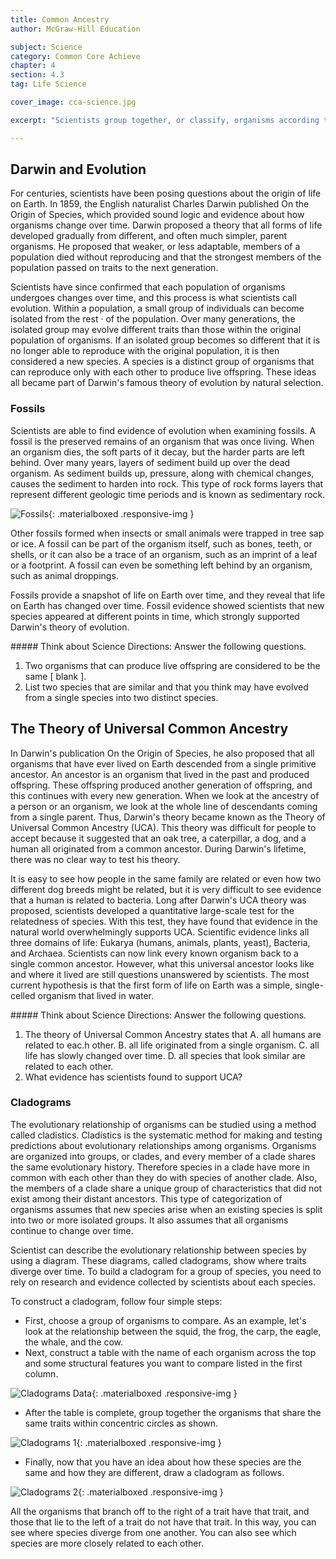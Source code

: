 ```yaml
---
title: Common Ancestry
author: McGraw-Hill Education

subject: Science
category: Common Core Achieve
chapter: 4
section: 4.3
tag: Life Science

cover_image: cca-science.jpg

excerpt: "Scientists group together, or classify, organisms according to how many traits they have in common. Learn how scientists have traced the evolution of species to see where they branched apart and developed unique traits."

---
```

## Darwin and Evolution

For centuries, scientists have been posing questions about the origin of life on Earth. In 1859, the English naturalist Charles Darwin published On the Origin of Species, which provided sound logic and evidence about how organisms change over time. Darwin proposed a theory that all forms of life developed gradually from different, and often much simpler, parent organisms. He proposed that weaker, or less adaptable, members of a population died without reproducing and that the strongest members of the population passed on traits to the next generation.

Scientists have since confirmed that each population of organisms undergoes changes over time, and this process is what scientists call evolution. Within a population, a small group of individuals can become isolated from the rest · of the population. Over many generations, the isolated group may evolve different traits than those within the original population of organisms. If an isolated group becomes so different that it is no longer able to reproduce with the original population, it is then considered a new species. A species is a distinct group of organisms that can reproduce only with each other to produce live offspring. These ideas all became part of Darwin's famous theory of evolution by natural selection.

### Fossils

Scientists are able to find evidence of evolution when examining fossils. A fossil is the preserved remains of an organism that was once living. When an organism dies, the soft parts of it decay, but the harder parts are left behind. Over many years, layers of sediment build up over the dead organism. As sediment builds up, pressure, along with chemical changes, causes the sediment to harden into rock. This type of rock forms layers that represent different geologic time periods and is known as sedimentary rock.

![Fossils](){: .materialboxed .responsive-img }

Other fossils formed when insects or small animals were trapped in tree sap or ice. A fossil can be part of the organism itself, such as bones, teeth, or shells, or it can also be a trace of an organism, such as an imprint of a leaf or a footprint. A fossil can even be something left behind by an organism, such as animal droppings.

Fossils provide a snapshot of life on Earth over time, and they reveal that life on Earth has changed over time. Fossil evidence showed scientists that new species appeared at different points in time, which strongly supported Darwin's theory of evolution.

<div class="card-panel" markdown="1">
##### Think about Science
Directions: Answer the following questions.

  1. Two organisms that can produce live offspring are considered to be the
same [ blank ].
  2. List two species that are similar and that you think may have evolved from a single species into two distinct species.
</div>

## The Theory of Universal Common Ancestry

In Darwin's publication On the Origin of Species, he also proposed that all organisms that have ever lived on Earth descended from a single primitive ancestor. An ancestor is an organism that lived in the past and produced offspring. These offspring produced another generation of offspring, and this continues with every new generation. When we look at the ancestry of a person or an organism, we look at the whole line of descendants coming from a single parent. Thus, Darwin's theory became known as the Theory of Universal Common Ancestry (UCA). This theory was difficult for people to accept because it suggested that an oak tree, a caterpillar, a dog, and a human all originated from a common ancestor. During Darwin's lifetime, there was no clear way to test his theory.

It is easy to see how people in the same family are related or even how two different dog breeds might be related, but it is very difficult to see evidence that a human is related to bacteria. Long after Darwin's UCA theory was proposed, scientists developed a quantitative large-scale test for the relatedness of species. With this test, they have found that evidence in the natural world overwhelmingly supports UCA. Scientific evidence links all three domains of life: Eukarya (humans, animals, plants, yeast), Bacteria, and Archaea. Scientists can now link every known organism back to a single common ancestor. However, what this universal ancestor looks like and where it lived are still questions unanswered by scientists. The most current hypothesis is that the first form of life on Earth was a simple, single-celled organism that lived in water.

<div class="card-panel" markdown="1">
##### Think about Science
Directions: Answer the following questions.

  1. The theory of Universal Common Ancestry states that
    A. all humans are related to eac.h other.
    B. all life originated from a single organism.
    C. all life has slowly changed over time.
    D. all species that look similar are related to each other.
  2. What evidence has scientists found to support UCA?
</div>

### Cladograms

The evolutionary relationship of organisms can be studied using a method called cladistics. Cladistics is the systematic method for making and testing predictions about evolutionary relationships among organisms. Organisms are organized into groups, or clades, and every member of a clade shares the same evolutionary history. Therefore species in a clade have more in common with each other than they do with species of another clade. Also, the members of a clade share a unique group of characteristics that did not exist among their distant ancestors. This type of categorization of organisms assumes that new species arise when an existing species is split into two or more isolated groups. It also assumes that all organisms continue to change over time.

Scientist can describe the evolutionary relationship between species by using a diagram. These diagrams, called cladograms, show where traits diverge over time. To build a cladogram for a group of species, you need to rely on research and evidence collected by scientists about each species.

To construct a cladogram, follow four simple steps:

  * First, choose a group of organisms to compare. As an example, let's look at the relationship between the squid, the frog, the carp, the eagle, the whale, and the cow.
  * Next, construct a table with the name of each organism across the top and some structural features you want to compare listed in the first column.

![Cladograms Data](){: .materialboxed .responsive-img }

  * After the table is complete, group together the organisms that share the same traits within concentric circles as shown.

![Cladograms 1](){: .materialboxed .responsive-img }

  * Finally, now that you have an idea about how these species are the same and how they are different, draw a cladogram as follows.

![Cladograms 2](){: .materialboxed .responsive-img }

All the organisms that branch off to the right of a trait have that trait, and those that lie to the left of a trait do not have that trait. In this way, you can see where species diverge from one another. You can also see which species are more closely related to each other.
